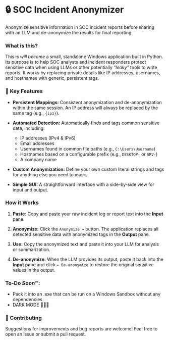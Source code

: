 
# 🔒 SOC Incident Anonymizer

Anonymize sensitive information in SOC incident reports before sharing with an LLM and de-anonymize the results for final reporting.

### What is this?

This ~~is~~ *will become* a small, standalone Windows application built in Python. Its purpose is to help SOC analysts and incident responders protect sensitive data when using LLMs or other potentially *"leaky"* tools to write reports. It works by replacing private details like IP addresses, usernames, and hostnames with generic, persistent tags.

### 🔩 Key Features

- **Persistent Mappings:** Consistent anonymization and de-anonymization within the same session. An IP address will always be replaced by the same tag (e.g., `{ip1}`).
    
- **Automated Detection:** Automatically finds and tags common sensitive data, including:
    
    - IP addresses (IPv4 & IPv6)
    - Email addresses
    - Usernames found in common file paths (e.g., `C:\Users\Username`)
    - Hostnames based on a configurable prefix (e.g., `DESKTOP-` or `SRV-`)
    - A company name
        
- **Custom Anonymization:** Define your own custom literal strings and tags for anything else you need to mask.
  
- **Simple GUI:** A straightforward interface with a side-by-side view for input and output.

    
### How it Works

1. **Paste:** Copy and paste your raw incident log or report text into the **Input** pane.
    
2. **Anonymize:** Click the `Anonymize →` button. The application replaces all detected sensitive data with anonymized tags in the **Output** pane.
    
3. **Use:** Copy the anonymized text and paste it into your LLM for analysis or summarization.
    
4. **De-anonymize:** When the LLM provides its output, paste it back into the **Input** pane and click `← De-anonymize` to restore the original sensitive values in the output.

### To-Do *Soon*™️:
- Pack it into an .exe that can be run on a Windows Sandbox without any dependencies
- DARK MODE 🌚🌚🌚

### 🤝 Contributing

Suggestions for improvements and bug reports are welcome! Feel free to open an issue or submit a pull request.